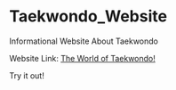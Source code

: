 # Taekwondo_Website
Informational Website About Taekwondo

Website Link: [The World of Taekwondo!](https://luixt.github.io/Taekwondo_Website/)

Try it out!